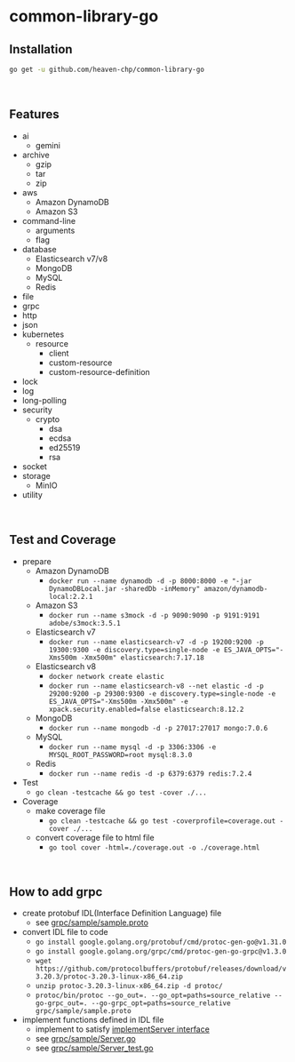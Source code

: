 # common-library-go

## Installation
```bash
go get -u github.com/heaven-chp/common-library-go
```

<br/>

## Features
 - ai
   - gemini
 - archive
   - gzip
   - tar
   - zip
 - aws
   - Amazon DynamoDB
   - Amazon S3
 - command-line
   - arguments
   - flag
 - database
   - Elasticsearch v7/v8
   - MongoDB
   - MySQL
   - Redis
 - file
 - grpc
 - http
 - json
 - kubernetes
   - resource
     - client
     - custom-resource
     - custom-resource-definition
 - lock
 - log
 - long-polling
 - security
   - crypto
     - dsa
     - ecdsa
     - ed25519
     - rsa
 - socket
 - storage
   - MinIO
 - utility

<br/>

## Test and Coverage
 - prepare
   - Amazon DynamoDB
     - `docker run --name dynamodb -d -p 8000:8000 -e "-jar DynamoDBLocal.jar -sharedDb -inMemory" amazon/dynamodb-local:2.2.1`
   - Amazon S3
     - `docker run --name s3mock -d -p 9090:9090 -p 9191:9191 adobe/s3mock:3.5.1`
   - Elasticsearch v7
     - `docker run --name elasticsearch-v7 -d -p 19200:9200 -p 19300:9300 -e discovery.type=single-node -e ES_JAVA_OPTS="-Xms500m -Xmx500m" elasticsearch:7.17.18`
   - Elasticsearch v8
     - `docker network create elastic`
     - `docker run --name elasticsearch-v8 --net elastic -d -p 29200:9200 -p 29300:9300 -e discovery.type=single-node -e ES_JAVA_OPTS="-Xms500m -Xmx500m" -e xpack.security.enabled=false elasticsearch:8.12.2`
   - MongoDB
     - `docker run --name mongodb -d -p 27017:27017 mongo:7.0.6`
   - MySQL
     - `docker run --name mysql -d -p 3306:3306 -e MYSQL_ROOT_PASSWORD=root mysql:8.3.0`
   - Redis
     - `docker run --name redis -d -p 6379:6379 redis:7.2.4`
 - Test
   - `go clean -testcache && go test -cover ./...`
 - Coverage
   - make coverage file
     - `go clean -testcache && go test -coverprofile=coverage.out -cover ./...`
   - convert coverage file to html file
     - `go tool cover -html=./coverage.out -o ./coverage.html`

<br/>

## How to add grpc
 - create protobuf IDL(Interface Definition Language) file
   - see [grpc/sample/sample.proto](https://github.com/heaven-chp/common-library-go/blob/main/grpc/sample/sample.proto)
 - convert IDL file to code
   - `go install google.golang.org/protobuf/cmd/protoc-gen-go@v1.31.0`
   - `go install google.golang.org/grpc/cmd/protoc-gen-go-grpc@v1.3.0`
   - `wget https://github.com/protocolbuffers/protobuf/releases/download/v3.20.3/protoc-3.20.3-linux-x86_64.zip`
   - `unzip protoc-3.20.3-linux-x86_64.zip -d protoc/`
   - `protoc/bin/protoc --go_out=. --go_opt=paths=source_relative --go-grpc_out=. --go-grpc_opt=paths=source_relative grpc/sample/sample.proto`
  - implement functions defined in IDL file
    - implement to satisfy [implementServer interface](https://github.com/heaven-chp/common-library-go/blob/main/grpc/server.go)
    - see [grpc/sample/Server.go](https://github.com/heaven-chp/common-library-go/blob/main/grpc/sample/Server.go)
    - see [grpc/sample/Server_test.go](https://github.com/heaven-chp/common-library-go/blob/main/grpc/sample/Server_test.go)
